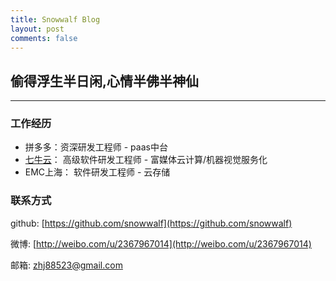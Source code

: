 ```yaml
---
title: Snowwalf Blog
layout: post
comments: false
---
```


## 偷得浮生半日闲,心情半佛半神仙

---

### 工作经历
- 拼多多：资深研发工程师 - paas中台
- [七牛云](http://www.qiniu.com)： 高级软件研发工程师 - 富媒体云计算/机器视觉服务化
- EMC上海： 软件研发工程师 - 云存储


### 联系方式

github: [https://github.com/snowwalf](https://github.com/snowwalf)

微博: [http://weibo.com/u/2367967014](http://weibo.com/u/2367967014)

邮箱: [zhj88523@gmail.com](mailto:zhj88523@gmail.com)
